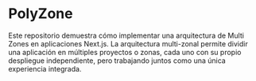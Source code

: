 # PolyZone
Este repositorio demuestra cómo implementar una arquitectura de Multi Zones en aplicaciones Next.js. La arquitectura multi-zonal permite dividir una aplicación en múltiples proyectos o zonas, cada uno con su propio despliegue independiente, pero trabajando juntos como una única experiencia integrada.
